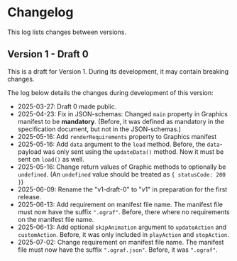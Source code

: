# Changelog

This log lists changes between versions.




## Version 1 - Draft 0

This is a draft for Version 1. During its development, it may contain breaking changes.

The log below details the changes during development of this version:

* 2025-03-27: Draft 0 made public.
* 2025-04-23: Fix in JSON-schemas: Changed `main` property in Graphics manifest to be **mandatory**.
  (Before, it was defined as mandatory in the specification document, but not in the JSON-schemas.)
* 2025-05-16: Add `renderRequirements` property to Graphics manifest
* 2025-05-16: Add `data` argument to the `load` method.
  Before, the `data`-payload was only sent using the `updateData()` method. Now it must be sent on `load()` as well.
* 2025-05-16: Change return values of Graphic methods to optionally be `undefined`.
  (An `undefined` value should be treated as `{ statusCode: 200 }`)
* 2025-06-09: Rename the "v1-draft-0" to "v1" in preparation for the first release.
* 2025-06-13: Add requirement on manifest file name.
  The manifest file must now have the suffix `".ograf"`.
  Before, there where no requirements on the manifest file name.
* 2025-06-13: Add optional `skipAnimation` argument to `updateAction` and `customAction`.
  Before, it was only included in `playAction` and `stopAction`.
* 2025-07-02: Change requirement on manifest file name.
  The manifest file must now have the suffix `".ograf.json"`.
  Before, it was `".ograf"`.

